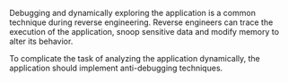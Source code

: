 Debugging and dynamically exploring the application is a common
technique during reverse engineering. Reverse engineers can trace the
execution of the application, snoop sensitive data and modify memory to
alter its behavior.

To complicate the task of analyzing the application dynamically, the
application should implement anti-debugging techniques.
